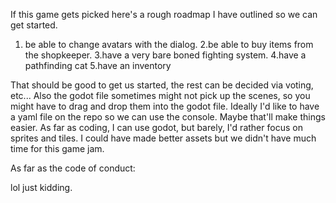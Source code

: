 If this game gets picked here's a rough roadmap I have outlined so we can get started.

1. be able to change avatars with the dialog.
2.be able to buy items from the shopkeeper. 
3.have a very bare boned fighting system. 
4.have a pathfinding cat
5.have an inventory

That should be good to get us started, the rest can be decided via voting, etc...
Also the godot file sometimes might not pick up the scenes, so you might have to drag and drop them into the godot file.
Ideally I'd like to have a yaml file on the repo so we can use the console. 
Maybe that'll make things easier.
As far as coding, I can use godot, but barely, I'd rather focus on sprites and tiles.
I could have made better assets but we didn't have much time for this game jam.

As far as the code of conduct:


lol just kidding. 
